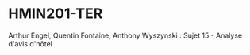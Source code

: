 # HMIN201-TER
Arthur Engel, Quentin Fontaine, Anthony Wyszynski : Sujet 15 - Analyse d'avis d'hôtel
